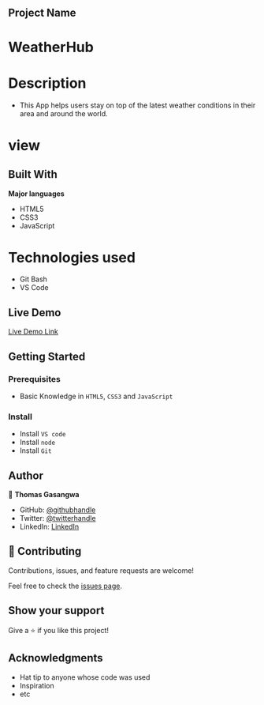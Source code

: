 ## Project Name

# WeatherHub

# Description

- This App helps users stay on top of the latest weather conditions in their area and around the world.

# view 

## Built With
**Major languages**
-  HTML5
- CSS3
- JavaScript

# Technologies used
- Git Bash
- VS Code

## Live Demo

[Live Demo Link](https://livedemo.com)


## Getting Started


### Prerequisites
- Basic Knowledge in `HTML5`, `CSS3` and `JavaScript`

### Install
- Install `VS code`
- Install `node`
- Install `Git`

## Author

👤 **Thomas Gasangwa**

- GitHub: [@githubhandle](https://github.com/gasangw)
- Twitter: [@twitterhandle](https://twitter.com/ThomasGasangwa)
- LinkedIn: [LinkedIn](https://www.linkedin.com/in/gasangwa-thomas-84197222a/)

## 🤝 Contributing

Contributions, issues, and feature requests are welcome!

Feel free to check the [issues page](https://github.com/gasangw/Weather-App/issues).

## Show your support

Give a ⭐️ if you like this project!

## Acknowledgments

- Hat tip to anyone whose code was used
- Inspiration
- etc
